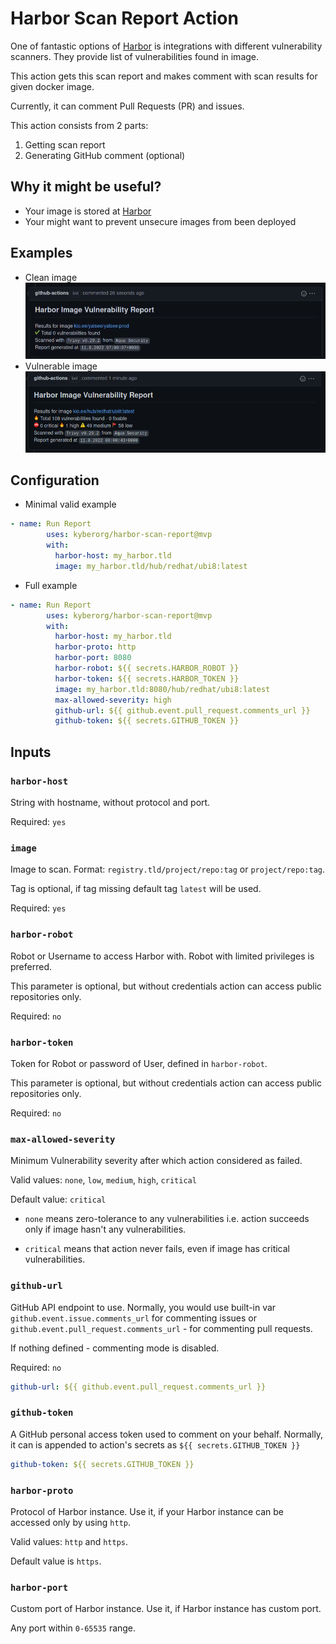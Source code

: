 # Harbor Scan Report Action
One of fantastic options of [Harbor](https://goharbor.io/) is integrations with different vulnerability scanners. 
They provide list of vulnerabilities found in image. 

This action gets this scan report and makes comment with scan results for given docker image.

Currently, it can comment Pull Requests (PR) and issues.

This action consists from 2 parts:
1. Getting scan report
2. Generating GitHub comment (optional)

## Why it might be useful?

* Your image is stored at [Harbor](https://goharbor.io/)
* Your might want to prevent unsecure images from been deployed

## Examples
* Clean image
![CleanImage](clean-image.png?raw=true)
* Vulnerable image
![VulnerableImage](vulnerable-image.png)

## Configuration
* Minimal valid example
```yaml
- name: Run Report
        uses: kyberorg/harbor-scan-report@mvp
        with:
          harbor-host: my_harbor.tld
          image: my_harbor.tld/hub/redhat/ubi8:latest
```
* Full example
```yaml
- name: Run Report
        uses: kyberorg/harbor-scan-report@mvp
        with:
          harbor-host: my_harbor.tld
          harbor-proto: http
          harbor-port: 8080
          harbor-robot: ${{ secrets.HARBOR_ROBOT }}
          harbor-token: ${{ secrets.HARBOR_TOKEN }}
          image: my_harbor.tld:8080/hub/redhat/ubi8:latest
          max-allowed-severity: high
          github-url: ${{ github.event.pull_request.comments_url }}
          github-token: ${{ secrets.GITHUB_TOKEN }}
```

## Inputs
### `harbor-host`
String with hostname, without protocol and port.

Required: `yes`

### `image`
Image to scan. Format: `registry.tld/project/repo:tag` or `project/repo:tag`. 

Tag is optional, if tag missing default tag `latest` will be used.  

Required: `yes`

### `harbor-robot`
Robot or Username to access Harbor with. Robot with limited privileges is preferred.

This parameter is optional, but without credentials action can access public repositories only. 

Required: `no`

### `harbor-token`
Token for Robot or password of User,  defined in `harbor-robot`.

This parameter is optional, but without credentials action can access public repositories only.

Required: `no`

### `max-allowed-severity`
Minimum Vulnerability severity after which action considered as failed. 

Valid values: `none`, `low`, `medium`, `high`, `critical`

Default value: `critical`

* `none` means zero-tolerance to any vulnerabilities i.e. action succeeds only if image hasn't any vulnerabilities.

* `critical` means that action never fails, even if image has critical vulnerabilities.

### `github-url`
GitHub API endpoint to use. Normally, you would use built-in var `github.event.issue.comments_url` for commenting issues
or `github.event.pull_request.comments_url` - for commenting pull requests.

If nothing defined - commenting mode is disabled.

Required: `no`
```yaml
github-url: ${{ github.event.pull_request.comments_url }}
```

### `github-token`
A GitHub personal access token used to comment on your behalf. 
Normally, it can is appended to action's secrets as `${{ secrets.GITHUB_TOKEN }}`
```yaml
github-token: ${{ secrets.GITHUB_TOKEN }}
```

### `harbor-proto`
Protocol of Harbor instance. Use it, if your Harbor instance can be accessed only by using `http`.

Valid values: `http` and `https`.

Default value is `https`. 

### `harbor-port`
Custom port of Harbor instance. Use it, if Harbor instance has custom port.

Any port within `0-65535` range.
